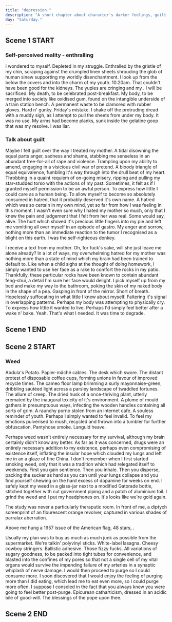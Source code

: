 ```yaml
---
title: "depression."
description: "A short chapter about character's darker feelings, guilt he feels, weed addiction, cam girl, buys a gun online."
day: "Saturday."
---
```


## Scene 1 START


### Self-perceived reality - enthralling
<!--
"Moderately entertaining." Tonight's obligations are being delivered pro-rata in a cheerless harmony of subversive glee. The words, dragging themselves miserably along a serrated tarmac of circular modesty and profane tripe. Dead. Dead. Dead. Like the Dead Recurved Skunk of St. Nicholas' grave, which lies on it's belly in the tall notched grass besides the knurled quandry grasping at it's toes. Cheeky, in an attempt to tell a misplaced joke about the inequality of nuts. Hilarious, in the laughter which ensues. The crowd applauses. The Skunk staves night for one more day, and the after party is wild in it's veneration of critique. The Skunk is esteemed. Breasts are held. What a great day for comedy in this kowtow of pudicity, misplaced in the insecurity nibbling at your woes. Although in keeping relevant with my response, I simply yawned at the review, testament to my perception as Queen in this brute resilience of force and sensuality.

Victorian mal-la-la-laise. Oh dear. The scant face behind the ceiling snarls in grave fashion, hushing at the feint tapper of lovely's past. "Does the knife hurt, sweetie? Can you feel it grasp at your pain? Do you need it slightly closer to the EDGE of your HEART so you can SATIRISE my MALTREATMENT!?" I wasn't quite sure what to think of the haste pleasantries being thrown my way, unrecoverable in the thick unease permeating through my velvet angular plea. "My compliments to the chef!", I thought rather aimlessly, as I poured myself another glass of wine, confining myself to the tight pre-occupied spaces of my mind. A fallous attempt to withdraw my arrival from the world, where in a sudden snap of attention, I decide to embark my riches into the fabulous nooks and crannies of evaluation's eroded retreat. Cyclical cycle. Delicious tampoon. Where will you be when you lick my gloom. Et al.

"Yes, sour grapes make for a chaffy treat," as the tip of my nose comes in close contact with the vast sea of wine in my glass, tipping ever-so slightly onto the pitter-patter of the Crimean rug below. Accomplice to the delicate spine which hunches over it's desk without query, examining the shades of misconfigured lamp along the damp cold walls supporting it's fine intrepidation into the literary foray of one's own imagination. Sheets of paper describing mounds of ill-defined taste, blooming into a river of non-fluent diaspora. There's something disturbing going on. Something illegitimate brewing in my mind. Infected by a coarse undertone of heightened anxiety, attempting to hijack my neurons with an uncanny chatter, musing over my follicles and leeching into my skin.

It's apparent there's trouble. A whole defeated Skunk of trouble. A vial of fear, swallowed in whole. I am fear. I am vial. Afraid of the thought and the orient. Afraid of himself. Unrecognisable in his own flesh and blood. Torn straight from a book of whimsical lies, concocted with a magical staff of lyrical deception. The words. My pen. Our lies. It sighs. Goodbye. The glass is not real. The wine cannot be located. The desk has no form. I am alone. Perched upon my bed. Contorted in writhe. Blanketed by a surreal emptiness that cannot be reasoned with. Mired in a vanishing falseness. A passing moment through the vast openness of time. Maintaining it's distance with my soul. It's ever-reaching permissiveness, offering genuine refuge. "Come with me," it whispers, holding my hand like an innocent child guiding me through a magical forest of fairies and otma. "I promise I don't bite." It's all-alluring connection, pinching me with a quaint slap of tactile aversion. A poor vulgarization of petty self-love, disguised as a romantic escapade into the cannular reverberations slamming into my ear. Shut up and taste the blather. Pockey huck.
 -->

I wondered to myself. Depleted in my struggle. Enthralled by the gristle of my chin, scraping against the crumpled linen sheets shrouding the glob of human sinew supporting my worldly disenchantment. I look up from the below the covers and into the charm of my youth. 10:20am. That couldn't have been good for the kidneys. The yupies are cringing and my . I will be sacrificed. My death, to be celebrated post-breakfast. My body, to be merged into society like oxidised gum, found on the intangible underside of a train station bench. A permanent waste to be clamored with rubber gloves. Hard n' gunky. Friday's mistake. I shake off the protruding dread with a muddy sigh, as I attempt to pull the sheets from under my body. It was no use. My arms had become planks, sunk inside the gelatine goop that was my resolve. I was liar.

### Talk about guilt

Maybe I felt guilt over the way I treated my mother. A tidal disowning the equal parts anger, sadness and shame, stabbing me senseless in an abundant free-for-all of rape and violence. Trampling upon my ability to amend, engaging in a visicious civil war of pretend. A bloody triangle of equal equivalence, fumbling it's way through into the drull beat of my heart. Throbbing in a quaint requiem of on-going misery, ripping and pulling my star-studded torso with the actions of my past. Sometimes, it felt as if I granted myself permission to be an awful person. To express how little I could care as a human being. To allow myself to become so absolutely consumed in hatred, that it probably deserved it's own name. A hatred which was so certain in my own mind, yet so far from how I was feeling in this moment. I wasn't even sure why I hated my mother so much, only that I knew the pain and judgement that I felt from her was real. Some would say, alive. The hurt which shoved it's precious little fingers into my pie and left me vomitting all over myself in an episode of gastro. My anger and sorrow, nothing more than an immediate reaction to the tumor I recognised as a blight on this earth. I was the self-righteous donkey.

I receive a text from my mother. Oh, for fuck's sake, will she just leave me alone already? In a lot of ways, my overwhelming hatred for my mother was nothing more than a state of mind which my brain had been trained to default to. Like when a child sighs at the thought of doing homework, I simply wanted to use her face as a rake to comfort the rocks in my patio. Thankfully, these particular rocks have been known to contain abundant feng-shui, a detail I'm sure her face would delight. I pick myself up from my bed and make my way to the bathroom, poking the skin of my naked body in the shape of a pea. Gasping in front of the mirror. Short of breath. Hopelessly suffocating in what little I knew about myself. Faltering it's signal in overlapping patterns. Perhaps my body was attempting to physically cry. To express how little it wanted to live. Perhaps I'd simply feel better after a wake n' bake. Yeah. That's what I needed. It was time to degrade.



## Scene 1 END

####

## Scene 2 START

### Weed

Abdula's Potato. Papier-mâché cables. The desk which swore. The distant protest of disposable coffee cups, forming unions in favour of improved recycle times. The cameo floor lamp brimming a surly mayonnaise-green, dribbling sautéed light across a parsley landscape of twaddled fortunes. The allure of creep. The dried husk of a once-thriving plant, utterly cremated by the inaugural toxicity of it's environment. A plume of mould gathers in presumptuous ways, infecting the wooden handles containing all sorts of grim. A raunchy porno stolen from an internet cafe. A souless reminder of youth. Perhaps I simply wanted to feel invalid. To feel my emotions pulverised to mush, recycled and thrown into a tumbler for further obfuscation. Pantyhose smoke. Languid heave.

Perhaps weed wasn't entirely necessary for my survival, although my brain certainly didn't know any better. As far as it was concerned, drugs were an entirely necessary addition to my existence, perhaps even compromising of existence itself, inflating the insular hope which clouded my lungs and left me in an a glaze of fine China. I don't remember when I first started smoking weed, only that it was a tradition which had relegated itself to weekends. First you gain sentience. Then you inhale. Then you disperse, packing the sucker as hard as you can until your lungs collapse and you find yourself chewing on the hard excess of dopamine for weeks on end. I safely kept my weed in a glass-jar next to a modified Gatorade bottle, stitched together with cut government piping and a patch of aluminium foil. I grind the weed and I put my headphones on. It's looks like we're gold again.

The study was never a particularly theraputic room. In front of me, a diptych screenprint of an flourescent orange revolver, captured in various shades of parralax aberration.

Above me hung a 1957 issue of the American flag, 48 stars, .

Usually my plan was to buy as much as much junk as possible from the supermarket. We're talkin' polyvinyl sticks. White-label lasagna. Cheesy cowboy stringers. Ballistic adhesive. Those fizzy fucks. All variations of sugary goodness, to be packed into tight tubes for convenience, and blasted into the confines of my pores so that not a single cell of my vital organs would survive the impending failure of my arteries in a synaptic whiplash of nerve damage. I would then proceed to purge so I could consume more. I soon discovered that I would enjoy the feeling of purging more than I did eating, which lead me to eat even more, so I could purge more often. I suppose I consoled in the fact that you always knew you were going to feel better post-purge. Epicurean catharticism, dressed in an acidic bile of good-will. The blessings of the pope upon thee.



## Scene 2 END

